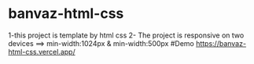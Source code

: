 # banvaz-html-css
1-this project is template by html css 
2- The project is responsive on two devices ==> min-width:1024px & min-width:500px
#Demo
https://banvaz-html-css.vercel.app/
